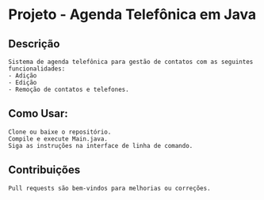 # Projeto - Agenda Telefônica em Java

## Descrição

    Sistema de agenda telefônica para gestão de contatos com as seguintes funcionalidades:
    - Adição
    - Edição
    - Remoção de contatos e telefones.

## Como Usar:

    Clone ou baixe o repositório.
    Compile e execute Main.java.
    Siga as instruções na interface de linha de comando.


## Contribuições

    Pull requests são bem-vindos para melhorias ou correções.
